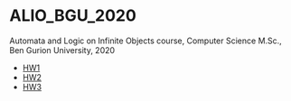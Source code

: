 # ALIO_BGU_2020
Automata and Logic on Infinite Objects course, Computer Science M.Sc., Ben Gurion University, 2020

  - [HW1](Automata_and_Logic_on_Infinite_Objects_1.pdf)
  - [HW2](Automata_and_Logic_on_Infinite_Objects_2.pdf)
  - [HW3](Automata_and_Logic_on_Infinite_Objects_3.pdf)